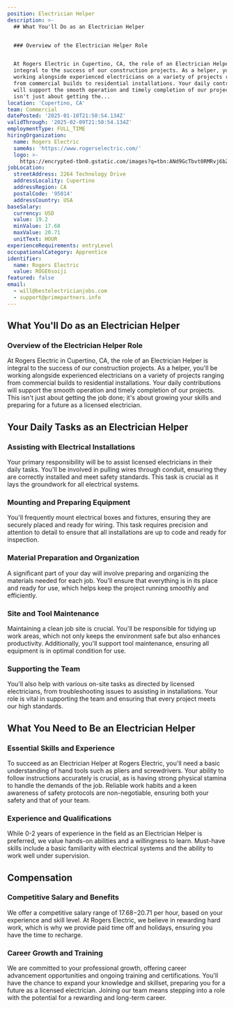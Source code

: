 ```yaml
---
position: Electrician Helper
description: >-
  ## What You'll Do as an Electrician Helper


  ### Overview of the Electrician Helper Role


  At Rogers Electric in Cupertino, CA, the role of an Electrician Helper is
  integral to the success of our construction projects. As a helper, you'll be
  working alongside experienced electricians on a variety of projects ranging
  from commercial builds to residential installations. Your daily contributions
  will support the smooth operation and timely completion of our projects. This
  isn't just about getting the...
location: 'Cupertino, CA'
team: Commercial
datePosted: '2025-01-10T21:50:54.134Z'
validThrough: '2025-02-09T21:50:54.134Z'
employmentType: FULL_TIME
hiringOrganization:
  name: Rogers Electric
  sameAs: 'https://www.rogerselectric.com/'
  logo: >-
    https://encrypted-tbn0.gstatic.com/images?q=tbn:ANd9GcTbvt0RMRvj6bZdL81Q6HJeRVl_qflQIGgp9w&s
jobLocation:
  streetAddress: 2264 Technology Drive
  addressLocality: Cupertino
  addressRegion: CA
  postalCode: '95014'
  addressCountry: USA
baseSalary:
  currency: USD
  value: 19.2
  minValue: 17.68
  maxValue: 20.71
  unitText: HOUR
experienceRequirements: entryLevel
occupationalCategory: Apprentice
identifier:
  name: Rogers Electric
  value: ROGE6soiji
featured: false
email:
  - will@bestelectricianjobs.com
  - support@primepartners.info
---
```




## What You'll Do as an Electrician Helper

### Overview of the Electrician Helper Role

At Rogers Electric in Cupertino, CA, the role of an Electrician Helper is integral to the success of our construction projects. As a helper, you'll be working alongside experienced electricians on a variety of projects ranging from commercial builds to residential installations. Your daily contributions will support the smooth operation and timely completion of our projects. This isn't just about getting the job done; it's about growing your skills and preparing for a future as a licensed electrician.

## Your Daily Tasks as an Electrician Helper

### Assisting with Electrical Installations

Your primary responsibility will be to assist licensed electricians in their daily tasks. You'll be involved in pulling wires through conduit, ensuring they are correctly installed and meet safety standards. This task is crucial as it lays the groundwork for all electrical systems.

### Mounting and Preparing Equipment

You'll frequently mount electrical boxes and fixtures, ensuring they are securely placed and ready for wiring. This task requires precision and attention to detail to ensure that all installations are up to code and ready for inspection.

### Material Preparation and Organization

A significant part of your day will involve preparing and organizing the materials needed for each job. You'll ensure that everything is in its place and ready for use, which helps keep the project running smoothly and efficiently.

### Site and Tool Maintenance

Maintaining a clean job site is crucial. You'll be responsible for tidying up work areas, which not only keeps the environment safe but also enhances productivity. Additionally, you'll support tool maintenance, ensuring all equipment is in optimal condition for use.

### Supporting the Team

You'll also help with various on-site tasks as directed by licensed electricians, from troubleshooting issues to assisting in installations. Your role is vital in supporting the team and ensuring that every project meets our high standards.

## What You Need to Be an Electrician Helper

### Essential Skills and Experience

To succeed as an Electrician Helper at Rogers Electric, you'll need a basic understanding of hand tools such as pliers and screwdrivers. Your ability to follow instructions accurately is crucial, as is having strong physical stamina to handle the demands of the job. Reliable work habits and a keen awareness of safety protocols are non-negotiable, ensuring both your safety and that of your team.

### Experience and Qualifications

While 0-2 years of experience in the field as an Electrician Helper is preferred, we value hands-on abilities and a willingness to learn. Must-have skills include a basic familiarity with electrical systems and the ability to work well under supervision.

## Compensation

### Competitive Salary and Benefits

We offer a competitive salary range of $17.68-$20.71 per hour, based on your experience and skill level. At Rogers Electric, we believe in rewarding hard work, which is why we provide paid time off and holidays, ensuring you have the time to recharge.

### Career Growth and Training

We are committed to your professional growth, offering career advancement opportunities and ongoing training and certifications. You'll have the chance to expand your knowledge and skillset, preparing you for a future as a licensed electrician. Joining our team means stepping into a role with the potential for a rewarding and long-term career.
